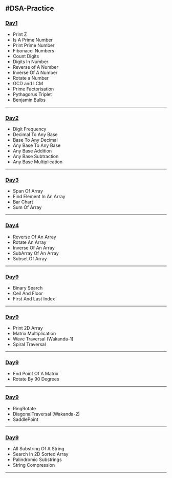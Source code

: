 ## #DSA-Practice


### [Day1](https://github.com/bhavesh1129/DSA-Practice/tree/main/Day1)
  - Print Z
  - Is A Prime Number
  - Print Prime Number
  - Fibonacci Numbers
  - Count Digits
  - Digits In Number
  - Reverse of A Number
  - Inverse Of A Number
  - Rotate a Number
  - GCD and LCM
  - Prime Factorisation
  - Pythagorus Triplet
  - Benjamin Bulbs

- - - -

### [Day2](https://github.com/bhavesh1129/DSA-Practice/tree/main/Day2)
  - Digit Frequency
  - Decimal To Any Base
  - Base To Any Decimal
  - Any Base To Any Base
  - Any Base Addition
  - Any Base Subtraction
  - Any Base Multiplication

- - - -


### [Day3](https://github.com/bhavesh1129/DSA-Practice/tree/main/Day3)
  - Span Of Array 
  - Find Element In An Array 
  - Bar Chart
  - Sum Of Array

- - - -

### [Day4](https://github.com/bhavesh1129/DSA-Practice/tree/main/Day4)
  - Reverse Of An Array
  - Rotate An Array
  - Inverse Of An Array
  - SubArray Of An Array
  - Subset Of Array

- - - -

### [Day9](https://github.com/bhavesh1129/DSA-Practice/tree/main/Day9)
  - Binary Search
  - Ceil And Floor
  - First And Last Index

- - - -


### [Day9](https://github.com/bhavesh1129/DSA-Practice/tree/main/Day9)
  - Print 2D Array
  - Matrix Multiplication
  - Wave Traversal (Wakanda-1)
  - Spiral Traversal

- - - -


### [Day9](https://github.com/bhavesh1129/DSA-Practice/tree/main/Day9)
  - End Point Of A Matrix
  - Rotate By 90 Degrees

- - - -

### [Day9](https://github.com/bhavesh1129/DSA-Practice/tree/main/Day9)
  - RingRotate
  - DiagonalTraversal (Wakanda-2)
  - SaddlePoint

- - - -

### [Day9](https://github.com/bhavesh1129/DSA-Practice/tree/main/Day9)
  - All Substring Of A String
  - Search In 2D Sorted Array
  - Palindromic Substrings
  - String Compression

- - - -





